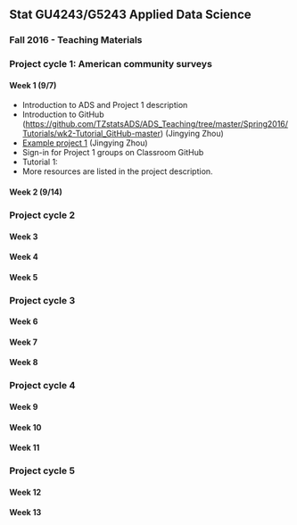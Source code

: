 ## Stat GU4243/G5243 Applied Data Science
### Fall 2016 - Teaching Materials

### Project cycle 1: American community surveys
#### Week 1 (9/7)
+ Introduction to ADS and Project 1 description
+ Introduction to GitHub (https://github.com/TZstatsADS/ADS_Teaching/tree/master/Spring2016/Tutorials/wk2-Tutorial_GitHub-master) (Jingying Zhou)
+ [Example project 1](https://github.com/TZstatsADS/Spr2016-Proj1-Grp9-MajorMatters) (Jingying Zhou)
+ Sign-in for Project 1 groups on Classroom GitHub
+ Tutorial 1: 
+ More resources are listed in the project description.

#### Week 2 (9/14)

### Project cycle 2

#### Week 3

#### Week 4

#### Week 5

### Project cycle 3

#### Week 6

#### Week 7

#### Week 8

### Project cycle 4

#### Week 9

#### Week 10

#### Week 11

### Project cycle 5

#### Week 12

#### Week 13

